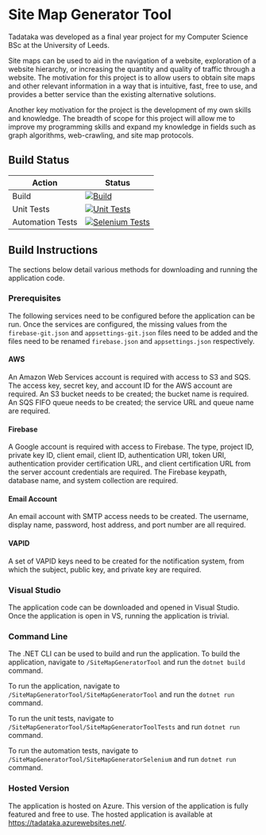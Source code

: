 # Site Map Generator Tool

Tadataka was developed as a final year project for my Computer Science BSc at the University of Leeds.

Site maps can be used to aid in the navigation of a website, exploration of a website hierarchy, or increasing the quantity and quality of traffic through a website. The motivation for this project is to allow users to obtain site maps and other relevant information in a way that is intuitive, fast, free to use, and provides a better service than the existing alternative solutions.

Another key motivation for the project is the development of my own skills and knowledge. The breadth of scope for this project will allow me to improve my programming skills and expand my knowledge in fields such as graph algorithms, web-crawling, and site map protocols.

## Build Status
|Action|Status
|-|-
|Build|[![Build](https://github.com/tomoddy/SiteMapGeneratorTool/actions/workflows/build.yml/badge.svg)](https://github.com/tomoddy/SiteMapGeneratorTool/actions/workflows/build.yml)
|Unit Tests|[![Unit Tests](https://github.com/tomoddy/SiteMapGeneratorTool/actions/workflows/unittests.yml/badge.svg)](https://github.com/tomoddy/SiteMapGeneratorTool/actions/workflows/unittests.yml)
|Automation Tests|[![Selenium Tests](https://github.com/tomoddy/SiteMapGeneratorTool/actions/workflows/seleniumtests.yml/badge.svg)](https://github.com/tomoddy/SiteMapGeneratorTool/actions/workflows/seleniumtests.yml)

## Build Instructions

The sections below detail various methods for downloading and running the application code.

### Prerequisites

The following services need to be configured before the application can be run. Once the services are configured, the missing values from the ```firebase-git.json``` and ```appsettings-git.json``` files need to be added and the files need to be renamed ```firebase.json``` and ```appsettings.json``` respectively.

#### AWS
An Amazon Web Services account is required with access to S3 and SQS. The access key, secret key, and account ID for the AWS account are required. An S3 bucket needs to be created; the bucket name is required. An SQS FIFO queue needs to be created; the service URL and queue name are required.

#### Firebase
A Google account is required with access to Firebase. The type, project ID, private key ID, client email, client ID, authentication URI, token URI, authentication provider certification URL, and client certification URL from the server account credentials are required. The Firebase keypath, database name, and system collection are required.

#### Email Account
An email account with SMTP access needs to be created. The username, display name, password, host address, and port number are all required.

#### VAPID
A set of VAPID keys need to be created for the notification system, from which the subject, public key, and private key are required.

### Visual Studio

The application code can be downloaded and opened in Visual Studio. Once the application is open in VS, running the application is trivial.

### Command Line

The .NET CLI can be used to build and run the application. To build the application, navigate to ```/SiteMapGeneratorTool``` and run the ```dotnet build``` command.

To run the application, navigate to ```/SiteMapGeneratorTool/SiteMapGeneratorTool``` and run the ```dotnet run``` command.

To run the unit tests, navigate to ```/SiteMapGeneratorTool/SiteMapGeneratorToolTests``` and run ```dotnet run``` command.

To run the automation tests, navigate to ```/SiteMapGeneratorTool/SiteMapGeneratorSelenium``` and run ```dotnet run``` command.

### Hosted Version

The application is hosted on Azure. This version of the application is fully featured and free to use. The hosted application is available at https://tadataka.azurewebsites.net/.
